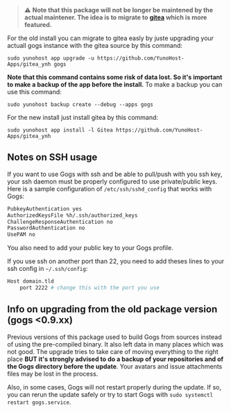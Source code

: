> :warning: **Note that this package will not be longer be maintened by the actual maintener.
> The idea is to migrate to [gitea](https://github.com/YunoHost-Apps/gitea_ynh) which is more featured.**

For the old install you can migrate to gitea easly by juste upgrading your actuall gogs instance with the gitea source by this command:
```
sudo yunohost app upgrade -u https://github.com/YunoHost-Apps/gitea_ynh gogs
```
**Note that this command contains some risk of data lost. So it's important to make a backup of the app before the install.**
To make a backup you can use this command:
```
sudo yunohost backup create --debug --apps gogs
```

For the new install just install gitea by this command:
```
sudo yunohost app install -l Gitea https://github.com/YunoHost-Apps/gitea_ynh
```

## Notes on SSH usage
If you want to use Gogs with ssh and be able to pull/push with you ssh key, your ssh daemon must be properly configured to use private/public keys. Here is a sample configuration of `/etc/ssh/sshd_config` that works with Gogs:

```bash
PubkeyAuthentication yes
AuthorizedKeysFile %h/.ssh/authorized_keys
ChallengeResponseAuthentication no
PasswordAuthentication no
UsePAM no
```

You also need to add your public key to your Gogs profile.

If you use ssh on another port than 22, you need to add theses lines to your ssh config in `~/.ssh/config`:

```bash
Host domain.tld
    port 2222 # change this with the port you use
```

## Info on upgrading from the old package version (gogs <0.9.xx)
Previous versions of this package used to build Gogs from sources instead of using the pre-compiled binary. It also left data in many places which was not good. The upgrade tries to take care of moving everything to the right place **BUT it's strongly advised to do a backup of your repositories and of the Gogs directory before the update**. Your avatars and issue attachments files may be lost in the process.

Also, in some cases, Gogs will not restart properly during the update. If so, you can rerun the update safely or try to start Gogs with `sudo systemctl restart gogs.service`.
